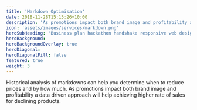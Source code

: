 ```yaml
---
title: 'Markdown Optimisation'
date: 2018-11-28T15:15:26+10:00
description: 'As promotions impact both brand image and profitability a data driven approach will help achieving higher rate of sales for declining products.'
icon: 'assets/images/services/markdown.png'
heroSubHeading: 'Business plan hackathon handshake responsive web design.'
heroBackground: 
heroBackgroundOverlay: true
heroDiagonal:
heroDiagonalFill: false
featured: true
weight: 3
---
```


Historical analysis of markdowns can help you determine when to reduce prices and by how much. As promotions impact both brand image and profitability a data driven approach will help achieving higher rate of sales for declining products.
